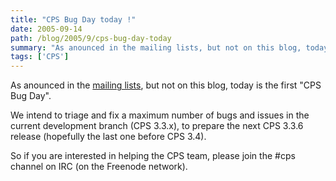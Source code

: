 ```yaml
---
title: "CPS Bug Day today !"
date: 2005-09-14
path: /blog/2005/9/cps-bug-day-today
summary: "As anounced in the mailing lists, but not on this blog, today is the first \"CPS Bug Day\"."
tags: ['CPS']
---
```


As anounced in the <a href="http://lists.nuxeo.com/">mailing lists</a>, but not on this blog, today is the first "CPS Bug Day".

We intend to triage and fix a maximum number of bugs and issues in the current development branch (CPS 3.3.x), to prepare the next CPS 3.3.6 release (hopefully the last one before CPS 3.4).

So if you are interested in helping the CPS team, please join the #cps channel on IRC (on the Freenode network).

